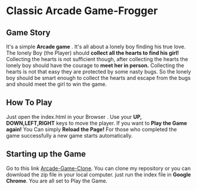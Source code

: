 # Classic Arcade Game-Frogger

## Game Story
 It's a simple **Arcade game** . It's all about a lonely boy finding his true love. The lonely Boy (the Player)  should **collect all the hearts to find his girl!** Collecting the hearts is not sufficient though, after collecting the hearts the lonely boy should have the courage to **meet her in person.** Collecting the hearts  is not that easy they  are protected by some nasty bugs. So the lonely boy should be smart enough to collect the hearts and escape from the bugs and should meet the girl to win the game.

## How To Play
Just open the index.html in your Browser . Use your **UP, DOWN,LEFT,RIGHT** keys to move the player. If you want to **Play the Game again!** You Can simply **Reload the Page!** For those who completed the game successfully a new game starts automatically.

## Starting up the Game
Go to this link [Arcade-Game-Clone](
https://github.com/priii/frontend-nanodegree-arcade-game).
You can clone my repository or you can download the zip file in your local computer. just run the index file in **Google Chrome**. You are all set to Play the Game.
